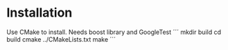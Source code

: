 # Installation
Use CMake to install. Needs boost library and GoogleTest
´´´
mkdir build
cd build
cmake ../CMakeLists.txt
make
´´´